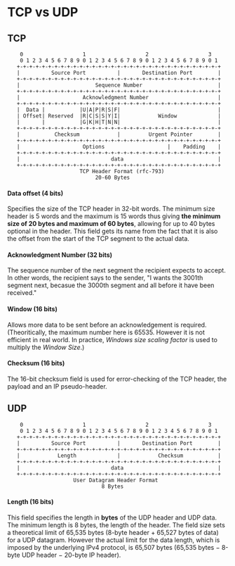 # TCP vs UDP

## TCP
```
    0                   1                   2                   3
    0 1 2 3 4 5 6 7 8 9 0 1 2 3 4 5 6 7 8 9 0 1 2 3 4 5 6 7 8 9 0 1
   +-+-+-+-+-+-+-+-+-+-+-+-+-+-+-+-+-+-+-+-+-+-+-+-+-+-+-+-+-+-+-+-+
   |          Source Port          |       Destination Port        |
   +-+-+-+-+-+-+-+-+-+-+-+-+-+-+-+-+-+-+-+-+-+-+-+-+-+-+-+-+-+-+-+-+
   |                        Sequence Number                        |
   +-+-+-+-+-+-+-+-+-+-+-+-+-+-+-+-+-+-+-+-+-+-+-+-+-+-+-+-+-+-+-+-+
   |                    Acknowledgment Number                      |
   +-+-+-+-+-+-+-+-+-+-+-+-+-+-+-+-+-+-+-+-+-+-+-+-+-+-+-+-+-+-+-+-+
   |  Data |           |U|A|P|R|S|F|                               |
   | Offset| Reserved  |R|C|S|S|Y|I|            Window             |
   |       |           |G|K|H|T|N|N|                               |
   +-+-+-+-+-+-+-+-+-+-+-+-+-+-+-+-+-+-+-+-+-+-+-+-+-+-+-+-+-+-+-+-+
   |           Checksum            |         Urgent Pointer        |
   +-+-+-+-+-+-+-+-+-+-+-+-+-+-+-+-+-+-+-+-+-+-+-+-+-+-+-+-+-+-+-+-+
   |                    Options                    |    Padding    |
   +-+-+-+-+-+-+-+-+-+-+-+-+-+-+-+-+-+-+-+-+-+-+-+-+-+-+-+-+-+-+-+-+
   |                             data                              |
   +-+-+-+-+-+-+-+-+-+-+-+-+-+-+-+-+-+-+-+-+-+-+-+-+-+-+-+-+-+-+-+-+
                       TCP Header Format (rfc-793)
                            20-60 Bytes
```
#### Data offset (4 bits)
Specifies the size of the TCP header in 32-bit words. The minimum size header is 5 words and the maximum is 15 words thus giving **the minimum size of 20 bytes and maximum of 60 bytes**, allowing for up to 40 bytes optional in the header. This field gets its name from the fact that it is also the offset from the start of the TCP segment to the actual data.

#### Acknowledgment Number (32 bits)
The sequence number of the next segment the recipient expects to accept. In other words, the recipient says to the sender, "I wants the 3001th segment next, becasue the 3000th segment and all before it have been received."

#### Window (16 bits)
Allows more data to be sent before an acknowledgement is required. (Theoritically, the maximum number here is 65535. However it is not efficient in real world. In practice, *Windows size scaling factor* is used to multiply the *Window Size*.)

#### Checksum (16 bits)
The 16-bit checksum field is used for error-checking of the TCP header, the payload and an IP pseudo-header. 

## UDP
```
    0                   1                   2                   3
    0 1 2 3 4 5 6 7 8 9 0 1 2 3 4 5 6 7 8 9 0 1 2 3 4 5 6 7 8 9 0 1
   +-+-+-+-+-+-+-+-+-+-+-+-+-+-+-+-+-+-+-+-+-+-+-+-+-+-+-+-+-+-+-+-+
   |          Source Port          |       Destination Port        |
   +-+-+-+-+-+-+-+-+-+-+-+-+-+-+-+-+-+-+-+-+-+-+-+-+-+-+-+-+-+-+-+-+
   |            Length             |            Checksum           |
   +-+-+-+-+-+-+-+-+-+-+-+-+-+-+-+-+-+-+-+-+-+-+-+-+-+-+-+-+-+-+-+-+
   |                             data                              |
   +-+-+-+-+-+-+-+-+-+-+-+-+-+-+-+-+-+-+-+-+-+-+-+-+-+-+-+-+-+-+-+-+
                     User Datagram Header Format
                              8 Bytes
```
#### Length (16 bits)
This field specifies the length in **bytes** of the UDP header and UDP data. The minimum length is 8 bytes, the length of the header. The field size sets a theoretical limit of 65,535 bytes (8-byte header + 65,527 bytes of data) for a UDP datagram. However the actual limit for the data length, which is imposed by the underlying IPv4 protocol, is 65,507 bytes (65,535 bytes − 8-byte UDP header − 20-byte IP header).
